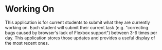 # Working On

This application is for current students to submit what they are currently working on. Each student will submit their current task (e.g. "correcting bugs caused by browser's lack of Flexbox support") between 3-6 times per day. This application stores those updates and provides a useful display of the most recent ones.